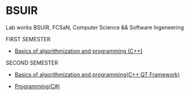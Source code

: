 # BSUIR
Lab works BSUIR, FCSaN, Computer Science &amp;&amp; Software Ingeneering

FIRST SEMESTER
- [Basics of algorithmization and programming (C++)](https://github.com/Mikalai-Khalamau/BAAP/tree/master/%D0%9E%D0%90%D0%B8%D0%9F)

SECOND SEMESTER
- [Basics of algorithmization and programming(C++ QT Framework)](https://github.com/Mikalai-Khalamau/BAAP2/tree/master)

- [Programming(C#)](https://github.com/Mikalai-Khalamau/Programming)


